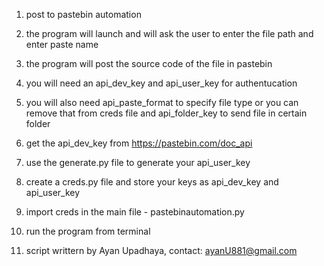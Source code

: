 1. post to pastebin automation

2. the program will launch and will ask the user to enter the file path and enter paste name

3. the program will post the source code of the file in pastebin

4. you will need an api_dev_key and api_user_key for authentucation

5. you will also need api_paste_format to specify file type or you can remove that from creds file and api_folder_key to send file in certain folder 

6. get the api_dev_key from https://pastebin.com/doc_api

7. use the generate.py file to generate your api_user_key

8. create a creds.py file and store your keys as api_dev_key and api_user_key

9. import creds in the main file - pastebinautomation.py

10. run the program from terminal

11. script writtern by Ayan Upadhaya, contact: ayanU881@gmail.com
